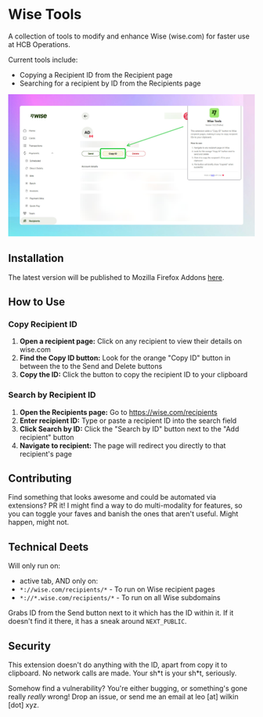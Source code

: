 # Wise Tools

A collection of tools to modify and enhance Wise (wise.com) for faster use at HCB Operations.

Current tools include:

- Copying a Recipient ID from the Recipient page
- Searching for a recipient by ID from the Recipients page

<img alt="screenshot of Wise dashboard with copy ID feature" src="/assets/demo.png">

## Installation

The latest version will be published to Mozilla Firefox Addons [here](https://addons.mozilla.org/en-GB/firefox/addon/wise-tools/).

## How to Use

### Copy Recipient ID

1. **Open a recipient page:** Click on any recipient to view their details on wise.com
2. **Find the Copy ID button:** Look for the orange "Copy ID" button in between the to the Send and Delete buttons
3. **Copy the ID:** Click the button to copy the recipient ID to your clipboard

### Search by Recipient ID

1. **Open the Recipients page:** Go to https://wise.com/recipients
2. **Enter recipient ID:** Type or paste a recipient ID into the search field
3. **Click Search by ID:** Click the "Search by ID" button next to the "Add recipient" button
4. **Navigate to recipient:** The page will redirect you directly to that recipient's page

## Contributing

Find something that looks awesome and could be automated via extensions? PR it! I might find a way to do multi-modality for features, so you can toggle your faves and banish the ones that aren't useful. Might happen, might not.

## Technical Deets

Will only run on:

- active tab, AND only on:
- `*://wise.com/recipients/*` - To run on Wise recipient pages
- `*://*.wise.com/recipients/*` - To run on all Wise subdomains

Grabs ID from the Send button next to it which has the ID within it. If it doesn't find it there, it has a sneak around `NEXT_PUBLIC`.

## Security

This extension doesn't do anything with the ID, apart from copy it to clipboard. No network calls are made. Your sh\*t is your sh\*t, seriously.

Somehow find a vulnerability? You're either bugging, or something's gone really _really_ wrong! Drop an issue, or send me an email at leo [at] wilkin [dot] xyz.
